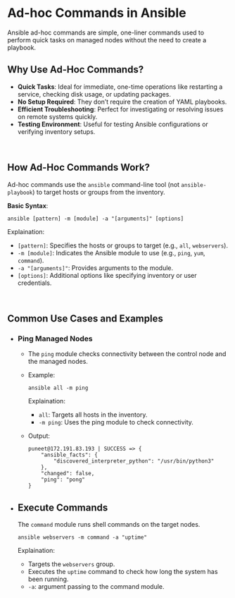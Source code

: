 # Ad-hoc Commands in Ansible

Ansible ad-hoc commands are simple, one-liner commands used to perform quick tasks on managed nodes without the need to create a playbook.

## Why Use Ad-Hoc Commands?

- **Quick Tasks**: Ideal for immediate, one-time operations like restarting a service, checking disk usage, or updating packages.
- **No Setup Required**: They don’t require the creation of YAML playbooks.
- **Efficient Troubleshooting**: Perfect for investigating or resolving issues on remote systems quickly.
- **Testing Environment**: Useful for testing Ansible configurations or verifying inventory setups.

<br>

## How Ad-Hoc Commands Work?

Ad-hoc commands use the ```ansible``` command-line tool (not ```ansible-playbook```) to target hosts or groups from the inventory.

**Basic Syntax**:

```
ansible [pattern] -m [module] -a "[arguments]" [options]
```

Explaination:
- ```[pattern]```: Specifies the hosts or groups to target (e.g., ```all```, ```webservers```).
- ```-m [module]```: Indicates the Ansible module to use (e.g., ```ping```, ```yum```, ```command```).
- ```-a "[arguments]"```: Provides arguments to the module.
- ```[options]```: Additional options like specifying inventory or user credentials.

<br>

## Common Use Cases and Examples

- ### Ping Managed Nodes

  - The ```ping``` module checks connectivity between the control node and the managed nodes.
 
  - Example:

    ```
    ansible all -m ping
    ```

    Explaination:
    - ```all```: Targets all hosts in the inventory.
    - ```-m ping```: Uses the ping module to check connectivity.

  - Output:

    ```
    puneet@172.191.83.193 | SUCCESS => {
        "ansible_facts": {
            "discovered_interpreter_python": "/usr/bin/python3"
        },
        "changed": false,
        "ping": "pong"
    }
    ```

- ## Execute Commands

  The ```command``` module runs shell commands on the target nodes.

  ```
  ansible webservers -m command -a "uptime"
  ```

  Explaination:
  - Targets the ```webservers``` group.
  - Executes the ```uptime``` command to check how long the system has been running.
  - ```-a```: argument passing to the command module.

  
